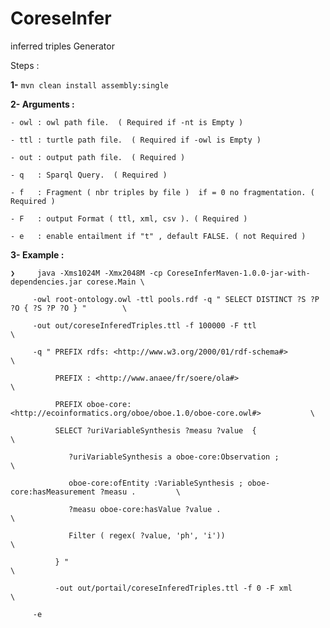 

# CoreseInfer

inferred triples Generator

Steps : 

 **1-** `mvn clean install assembly:single `

 **2- Arguments :**
 
    - owl : owl path file.  ( Required if -nt is Empty ) 
    
    - ttl : turtle path file.  ( Required if -owl is Empty ) 
    
    - out : output path file.  ( Required )
    
    - q   : Sparql Query.  ( Required )
    
    - f   : Fragment ( nbr triples by file )  if = 0 no fragmentation. ( Required )
    
    - F   : output Format ( ttl, xml, csv ). ( Required )
    
    - e   : enable entailment if "t" , default FALSE. ( not Required )
    
  **3- Example :**
  
 ```
❯     java -Xms1024M -Xmx2048M -cp CoreseInferMaven-1.0.0-jar-with-dependencies.jar corese.Main \

      -owl root-ontology.owl -ttl pools.rdf -q " SELECT DISTINCT ?S ?P ?O { ?S ?P ?O } "        \
      
      -out out/coreseInferedTriples.ttl -f 100000 -F ttl                                        \
      
      -q " PREFIX rdfs: <http://www.w3.org/2000/01/rdf-schema#>                                 \
      
           PREFIX : <http://www.anaee/fr/soere/ola#>                                            \
           
           PREFIX oboe-core: <http://ecoinformatics.org/oboe/oboe.1.0/oboe-core.owl#>           \
           
           SELECT ?uriVariableSynthesis ?measu ?value  {                                        \
           
              ?uriVariableSynthesis a oboe-core:Observation ;                                   \
           
              oboe-core:ofEntity :VariableSynthesis ; oboe-core:hasMeasurement ?measu .         \
           
              ?measu oboe-core:hasValue ?value .                                                \
              
              Filter ( regex( ?value, 'ph', 'i'))                                               \
             
           } "                                                                                  \
           
           -out out/portail/coreseInferedTriples.ttl -f 0 -F xml                                \
           
      -e

```

